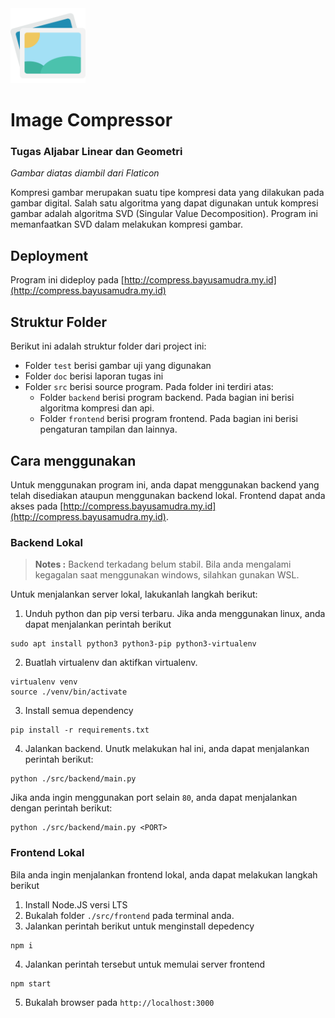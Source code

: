<img src="src/frontend/src/assets/pictures.png" alt="Gambar Ilustrasi" width="120">

# Image Compressor

### Tugas Aljabar Linear dan Geometri

<i>Gambar diatas diambil dari Flaticon</i>

Kompresi gambar merupakan suatu tipe kompresi data yang dilakukan pada gambar digital. Salah satu algoritma yang dapat digunakan untuk kompresi gambar adalah algoritma SVD (Singular Value Decomposition). Program ini memanfaatkan SVD dalam melakukan kompresi gambar.

## Deployment
Program ini dideploy pada [http://compress.bayusamudra.my.id](http://compress.bayusamudra.my.id)

## Struktur Folder
Berikut ini adalah struktur folder dari project ini:
* Folder `test` berisi gambar uji yang digunakan
* Folder `doc` berisi laporan tugas ini
* Folder `src` berisi source program. Pada folder ini terdiri atas:
  * Folder `backend` berisi program backend. Pada bagian ini berisi algoritma kompresi dan api.
  * Folder `frontend` berisi program frontend. Pada bagian ini berisi pengaturan tampilan dan lainnya.

## Cara menggunakan
Untuk menggunakan program ini, anda dapat menggunakan backend yang telah disediakan ataupun menggunakan backend lokal. Frontend dapat anda akses pada [http://compress.bayusamudra.my.id](http://compress.bayusamudra.my.id). 

### Backend Lokal

> <b>Notes :</b> 
> Backend terkadang belum stabil. Bila anda mengalami kegagalan saat menggunakan windows, silahkan gunakan WSL.

Untuk menjalankan server lokal, lakukanlah langkah berikut:
1. Unduh python dan pip versi terbaru. Jika anda menggunakan linux, anda dapat menjalankan perintah berikut
```shell
sudo apt install python3 python3-pip python3-virtualenv
```

2. Buatlah virtualenv dan aktifkan virtualenv.
```shell
virtualenv venv
source ./venv/bin/activate
```

3. Install semua dependency
```shell
pip install -r requirements.txt
```

4. Jalankan backend. Unutk melakukan hal ini, anda dapat menjalankan perintah berikut:
 ```shell
python ./src/backend/main.py
```

  Jika anda ingin menggunakan port selain `80`, anda dapat menjalankan dengan perintah berikut:
```shell
python ./src/backend/main.py <PORT>
```

### Frontend Lokal

Bila anda ingin menjalankan frontend lokal, anda dapat melakukan langkah berikut
1. Install Node.JS versi LTS
2. Bukalah folder `./src/frontend` pada terminal anda.
3. Jalankan perintah berikut untuk menginstall depedency
```shell
npm i
```
4. Jalankan perintah tersebut untuk memulai server frontend
```shell
npm start
```
5. Bukalah browser pada `http://localhost:3000`
